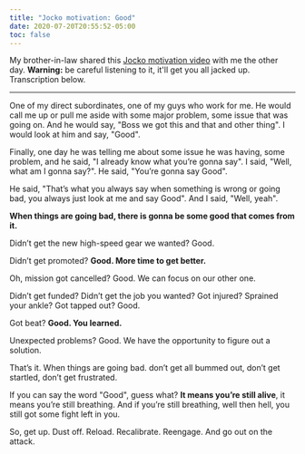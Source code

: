 ```yaml
---
title: "Jocko motivation: Good"
date: 2020-07-20T20:55:52-05:00
toc: false
---
```


My brother-in-law shared this [Jocko motivation video](https://youtu.be/IdTMDpizis8) with me the other day. **Warning:** be careful listening to it, it'll get you all jacked up. Transcription below.

---

One of my direct subordinates, one of my guys who work for me. He would call me up or pull me aside with some major problem, some issue that was going on. And he would say, "Boss we got this and that and other thing". I would look at him and say, "Good".

Finally, one day he was telling me about some issue he was having, some problem, and he said, "I already know what you’re gonna say". I said, "Well, what am I gonna say?". He said, "You’re gonna say Good".

He said, "That’s what you always say when something is wrong or going bad, you always just look at me and say Good". And I said, "Well, yeah".

**When things are going bad, there is gonna be some good that comes from it.**

Didn’t get the new high-speed gear we wanted? Good.

Didn’t get promoted? **Good. More time to get better.**

Oh, mission got cancelled? Good. We can focus on our other one.

Didn’t get funded? Didn’t get the job you wanted? Got injured? Sprained your ankle? Got tapped out? Good.

Got beat? **Good. You learned.**

Unexpected problems? Good. We have the opportunity to figure out a solution.

That’s it. When things are going bad. don’t get all bummed out, don’t get startled, don’t get frustrated.

If you can say the word "Good", guess what? **It means you’re still alive**, it means you’re still breathing. And if you’re still breathing, well then hell, you still got some fight left in you.

So, get up. Dust off. Reload. Recalibrate. Reengage. And go out on the attack.
